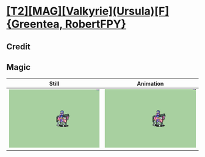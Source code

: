# [\[T2\]\[MAG\]\[Valkyrie\]\(Ursula\)\[F\]{Greentea, RobertFPY}](../)

## Credit


	
## Magic

| Still | Animation |
| :---: | :-------: |
| ![Magic still](./Magic_000.png) | ![Magic animation](./Magic.gif) |
